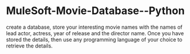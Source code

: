 # MuleSoft-Movie-Database--Python
create a database, store your interesting movie names with the names of lead actor, actress, year of release and the director name. Once you have stored the details, then use any programming language of your choice to retrieve the details.
